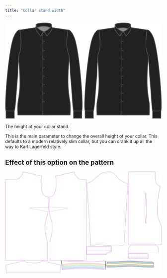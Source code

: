 ```yaml
---
title: "Collar stand width"
---
```


![Collarstand width](collarstandwidth.svg)

The height of your collar stand.

<Note>

This is the main parameter to change the overall height of your collar. This defaults to a modern relatively slim collar, but you can crank it up all the way to Karl Lagerfeld style.

</Note>

## Effect of this option on the pattern

![This image shows the effect of this option by superimposing several variants that have a different value for this option](simone_collarstandwidth_sample.svg "Effect of this option on the pattern")

